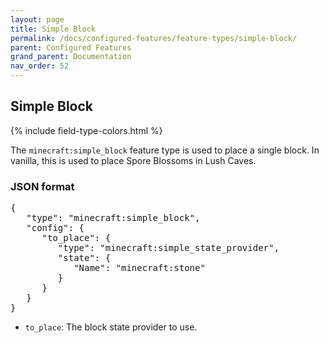 ```yaml
---
layout: page
title: Simple Block
permalink: /docs/configured-features/feature-types/simple-block/
parent: Configured Features
grand_parent: Documentation
nav_order: 52
---
```


## Simple Block

<head>
    {% include field-type-colors.html %}
</head>

The `minecraft:simple_block` feature type is used to place a single block. In vanilla, this is used to place Spore Blossoms in Lush Caves.

### JSON format

<pre>
{
   "type": "minecraft:simple_block",
   "config": {
      "to_place": {
         "type": "minecraft:simple_state_provider",
         "state": {
            "Name": "minecraft:stone"
         }
      }
   }
}
</pre>

* `to_place`: The block state provider to use.
